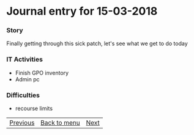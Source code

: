 # Journal entry for 15-03-2018

### Story

Finally getting through this sick patch, let's see what we get to do today

### IT Activities

- Finish GPO inventory
- Admin pc

### Difficulties

- recourse limits

<table><tr><td><a href="13-03.html">Previous</a></td><td><a href="../">Back to menu</a></td><td><a href="16-03.html">Next</a></td></tr></table>
